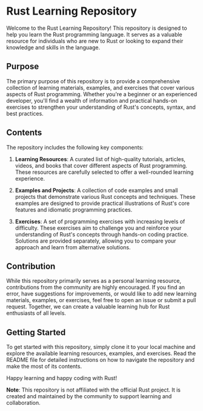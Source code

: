 # Rust Learning Repository

Welcome to the Rust Learning Repository! This repository is designed to help you learn the Rust programming language. It serves as a valuable resource for individuals who are new to Rust or looking to expand their knowledge and skills in the language.

## Purpose
The primary purpose of this repository is to provide a comprehensive collection of learning materials, examples, and exercises that cover various aspects of Rust programming. Whether you're a beginner or an experienced developer, you'll find a wealth of information and practical hands-on exercises to strengthen your understanding of Rust's concepts, syntax, and best practices.

## Contents
The repository includes the following key components:

1. **Learning Resources**: A curated list of high-quality tutorials, articles, videos, and books that cover different aspects of Rust programming. These resources are carefully selected to offer a well-rounded learning experience.

2. **Examples and Projects**: A collection of code examples and small projects that demonstrate various Rust concepts and techniques. These examples are designed to provide practical illustrations of Rust's core features and idiomatic programming practices.

3. **Exercises**: A set of programming exercises with increasing levels of difficulty. These exercises aim to challenge you and reinforce your understanding of Rust's concepts through hands-on coding practice. Solutions are provided separately, allowing you to compare your approach and learn from alternative solutions.

## Contribution
While this repository primarily serves as a personal learning resource, contributions from the community are highly encouraged. If you find an error, have suggestions for improvements, or would like to add new learning materials, examples, or exercises, feel free to open an issue or submit a pull request. Together, we can create a valuable learning hub for Rust enthusiasts of all levels.

## Getting Started
To get started with this repository, simply clone it to your local machine and explore the available learning resources, examples, and exercises. Read the README file for detailed instructions on how to navigate the repository and make the most of its contents.

Happy learning and happy coding with Rust!

**Note**: This repository is not affiliated with the official Rust project. It is created and maintained by the community to support learning and collaboration.
